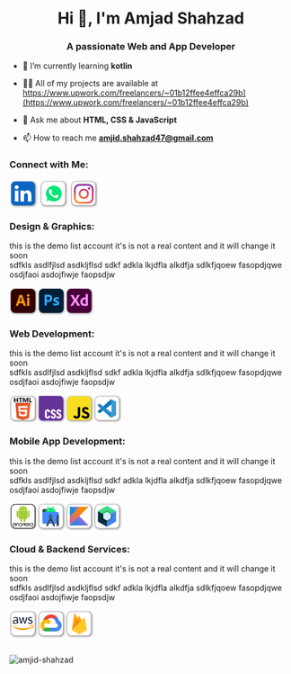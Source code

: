<h1 align="center">Hi 👋, I'm Amjad Shahzad</h1>
<h3 align="center">A passionate Web and App Developer</h3>

- 🌱 I’m currently learning **kotlin**

- 👨‍💻 All of my projects are available at https://www.upwork.com/freelancers/~01b12ffee4effca29b](https://www.upwork.com/freelancers/~01b12ffee4effca29b)

- 💬 Ask me about **HTML, CSS & JavaScript**
  
- 📫 How to reach me **amjid.shahzad47@gmail.com**

<h3 align="left">Connect with Me:</h3>
<p align="left">
<a href="https://linkedin.com/in/amjid-designz" target="blank"><img align="center" src="https://github.com/Amjid-Shahzad/Amjid-Shahzad/blob/main/res/images/linkedin.svg" alt="amjid-designz" height="50" width="50" /></a>
<a href="https://wa.me/923028844547" target="blank"><img align="center" src="https://github.com/Amjid-Shahzad/Amjid-Shahzad/blob/main/res/images/WhatsApp.svg" alt="amjid-designz" height="50" width="50" /></a>
<a href="https://www.instagram.com/amjid_arts" target="blank"><img align="center" src="https://github.com/Amjid-Shahzad/Amjid-Shahzad/blob/main/res/images/instagram.svg" alt="amjid-designz" height="50" width="50" /></a>
<p align="left">
<table>
<tr><h3>Design & Graphics:</h3><p>this is the demo list account it's is not a real content and it will change it soon <br> sdfkls asdlfjlsd asdkljflsd sdkf adkla lkjdfla alkdfja sdlkfjqoew  fasopdjqwe osdjfaoi asdojfiwje faopsdjw </p>
<a href="https://www.adobe.com/in/products/illustrator.html" target="blank"><img align="center" src="https://github.com/Amjid-Shahzad/Amjid-Shahzad/blob/main/res/images/adobe-illustrator.svg" alt="amjid-designz" height="50" width="50" /></a>
<a href="https://www.adobe.com/products/photoshop.html?promoid=RBS7NL7F&mv=other" target="blank"><img align="center" src="https://github.com/Amjid-Shahzad/Amjid-Shahzad/blob/main/res/images/adobe-photoshop.svg" alt="amjid-designz" height="50" width="50" /></a>
<a href="https://helpx.adobe.com/support/xd.html" target="blank"><img align="center" src="https://github.com/Amjid-Shahzad/Amjid-Shahzad/blob/main/res/images/adobe-xd.svg" alt="amjid-designz" height="50" width="50" /></a></tr>
<tr><h3>Web Development:</h3><p>this is the demo list account it's is not a real content and it will change it soon <br> sdfkls asdlfjlsd asdkljflsd sdkf adkla lkjdfla alkdfja sdlkfjqoew  fasopdjqwe osdjfaoi asdojfiwje faopsdjw </p>
<a href="https://www.w3schools.com/html/default.asp" target="blank"><img align="center" src="https://github.com/Amjid-Shahzad/Amjid-Shahzad/blob/main/res/images/html.svg" alt="amjid-designz" height="50" width="50" /></a>
<a href="https://www.w3schools.com/css/" target="blank"><img align="center" src="https://github.com/Amjid-Shahzad/Amjid-Shahzad/blob/main/res/images/css.svg" alt="amjid-designz" height="50" width="50" /></a>
<a href="https://www.w3schools.com/js/default.asp" target="blank"><img align="center" src="https://github.com/Amjid-Shahzad/Amjid-Shahzad/blob/main/res/images/js.svg" alt="amjid-designz" height="50" width="50" /></a>
<a href="https://linkedin.com/in/amjid-designz" target="blank"><img align="center" src="https://github.com/Amjid-Shahzad/Amjid-Shahzad/blob/main/res/images/vs-code.svg" alt="amjid-designz" height="50" width="50" /></a></tr>
<tr><h3>Mobile App Development:</h3><p>this is the demo list account it's is not a real content and it will change it soon <br> sdfkls asdlfjlsd asdkljflsd sdkf adkla lkjdfla alkdfja sdlkfjqoew  fasopdjqwe osdjfaoi asdojfiwje faopsdjw </p>
<a href="https://developer.android.com" target="blank"><img align="center" src="https://github.com/Amjid-Shahzad/Amjid-Shahzad/blob/main/res/images/android.svg" alt="amjid-designz" height="50" width="50" /></a>
<a href="https://developer.android.com/studio#get-android-studio" target="blank"><img align="center" src="https://github.com/Amjid-Shahzad/Amjid-Shahzad/blob/main/res/images/android-studio.svg" alt="amjid-designz" height="50" width="50" /></a>
<a href="https://kotlinlang.org/" target="blank"><img align="center" src="https://github.com/Amjid-Shahzad/Amjid-Shahzad/blob/main/res/images/kotlin.svg" alt="amjid-designz" height="50" width="50" /></a>
<a href="https://developer.android.com/courses/jetpack-compose/course" target="blank"><img align="center" src="https://github.com/Amjid-Shahzad/Amjid-Shahzad/blob/main/res/images/jetpack-compose.svg" alt="amjid-designz" height="50" width="50" /></a></tr>
  <tr><h3>Cloud & Backend Services:</h3><p>this is the demo list account it's is not a real content and it will change it soon <br> sdfkls asdlfjlsd asdkljflsd sdkf adkla lkjdfla alkdfja sdlkfjqoew  fasopdjqwe osdjfaoi asdojfiwje faopsdjw </p>
<a href="https://aws.amazon.com/" target="blank"><img align="center" src="https://github.com/Amjid-Shahzad/Amjid-Shahzad/blob/main/res/images/aws.svg" alt="amjid-designz" height="50" width="50" /></a>
<a href="https://cloud.google.com/" target="blank"><img align="center" src="https://github.com/Amjid-Shahzad/Amjid-Shahzad/blob/main/res/images/google-colud.svg" alt="amjid-designz" height="50" width="50" /></a>
<a href="https://firebase.google.com/" target="blank"><img align="center" src="https://github.com/Amjid-Shahzad/Amjid-Shahzad/blob/main/res/images/firebase.svg" alt="amjid-designz" height="50" width="50" /></a></tr>
</p>
</table>
<p><img align="center" src="https://github-readme-streak-stats.herokuapp.com/?user=amjid-shahzad&" alt="amjid-shahzad" /></p>
